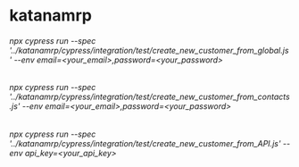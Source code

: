 # katanamrp


###### npx cypress run --spec '../katanamrp/cypress/integration/test/create_new_customer_from_global.js' --env email=<your_email>,password=<your_password> ######
###### npx cypress run --spec '../katanamrp/cypress/integration/test/create_new_customer_from_contacts.js' --env email=<your_email>,password=<your_password> ######
###### npx cypress run --spec '../katanamrp/cypress/integration/test/create_new_customer_from_API.js' --env api_key=<your_api_key> ######

